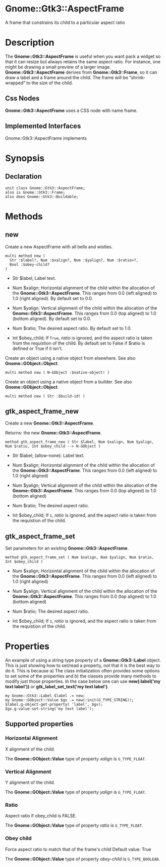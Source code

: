 Gnome::Gtk3::AspectFrame
========================

A frame that constrains its child to a particular aspect ratio

Description
===========

The **Gnome::Gtk3::AspectFrame** is useful when you want pack a widget so that it can resize but always retains the same aspect ratio. For instance, one might be drawing a small preview of a larger image. **Gnome::Gtk3::AspectFrame** derives from **Gnome::Gtk3::Frame**, so it can draw a label and a frame around the child. The frame will be “shrink-wrapped” to the size of the child.

Css Nodes
---------

**Gnome::Gtk3::AspectFrame** uses a CSS node with name frame.

Implemented Interfaces
----------------------

Gnome::Gtk3::AspectFrame implements

Synopsis
========

Declaration
-----------

    unit class Gnome::Gtk3::AspectFrame;
    also is Gnome::Gtk3::Frame;
    also does Gnome::Gtk3::Buildable;

Methods
=======

new
---

Create a new AspectFrame with all bells and wistles.

    multi method new (
      Str :$label!, Num :$xalign?, Num :$yalign?, Num :$ratio>?,
      Bool :$obey-child?
    )

  * Str $label; Label text.

  * Num $xalign; Horizontal alignment of the child within the allocation of the **Gnome::Gtk3::AspectFrame**. This ranges from 0.0 (left aligned) to 1.0 (right aligned). By default set to 0.0.

  * Num $yalign; Vertical alignment of the child within the allocation of the **Gnome::Gtk3::AspectFrame**. This ranges from 0.0 (top aligned) to 1.0 (bottom aligned). By default set to 0.0.

  * Num $ratio; The desired aspect ratio. By default set to 1.0.

  * Int $obey_child; If `True`, *ratio* is ignored, and the aspect ratio is taken from the requistion of the child. By default set to False if $ratio is defined or True if it isn't.

Create an object using a native object from elsewhere. See also **Gnome::GObject::Object**.

    multi method new ( N-GObject :$native-object! )

Create an object using a native object from a builder. See also **Gnome::GObject::Object**.

    multi method new ( Str :$build-id! )

gtk_aspect_frame_new
--------------------

Create a new **Gnome::Gtk3::AspectFrame**.

Returns: the new **Gnome::Gtk3::AspectFrame**.

    method gtk_aspect_frame_new ( Str $label, Num $xalign, Num $yalign, Num $ratio, Int $obey_child --> N-GObject )

  * Str $label; (allow-none): Label text.

  * Num $xalign; Horizontal alignment of the child within the allocation of the **Gnome::Gtk3::AspectFrame**. This ranges from 0.0 (left aligned) to 1.0 (right aligned)

  * Num $yalign; Vertical alignment of the child within the allocation of the **Gnome::Gtk3::AspectFrame**. This ranges from 0.0 (top aligned) to 1.0 (bottom aligned)

  * Num $ratio; The desired aspect ratio.

  * Int $obey_child; If `1`, *ratio* is ignored, and the aspect ratio is taken from the requistion of the child.

gtk_aspect_frame_set
--------------------

Set parameters for an existing **Gnome::Gtk3::AspectFrame**.

    method gtk_aspect_frame_set ( Num $xalign, Num $yalign, Num $ratio, Int $obey_child )

  * Num $xalign; Horizontal alignment of the child within the allocation of the **Gnome::Gtk3::AspectFrame**. This ranges from 0.0 (left aligned) to 1.0 (right aligned)

  * Num $yalign; Vertical alignment of the child within the allocation of the **Gnome::Gtk3::AspectFrame**. This ranges from 0.0 (top aligned) to 1.0 (bottom aligned)

  * Num $ratio; The desired aspect ratio.

  * Int $obey_child; If `1`, *ratio* is ignored, and the aspect ratio is taken from the requistion of the child.

Properties
==========

An example of using a string type property of a **Gnome::Gtk3::Label** object. This is just showing how to set/read a property, not that it is the best way to do it. This is because a) The class initialization often provides some options to set some of the properties and b) the classes provide many methods to modify just those properties. In the case below one can use **new(:label('my text label'))** or **gtk_label_set_text('my text label')**.

    my Gnome::Gtk3::Label $label .= new;
    my Gnome::GObject::Value $gv .= new(:init(G_TYPE_STRING));
    $label.g-object-get-property( 'label', $gv);
    $gv.g-value-set-string('my text label');

Supported properties
--------------------

### Horizontal Alignment

X alignment of the child.

The **Gnome::GObject::Value** type of property *xalign* is `G_TYPE_FLOAT`.

### Vertical Alignment

Y alignment of the child.

The **Gnome::GObject::Value** type of property *yalign* is `G_TYPE_FLOAT`.

### Ratio

Aspect ratio if obey_child is FALSE.

The **Gnome::GObject::Value** type of property *ratio* is `G_TYPE_FLOAT`.

### Obey child

Force aspect ratio to match that of the frame's child Default value: True

The **Gnome::GObject::Value** type of property *obey-child* is `G_TYPE_BOOLEAN`.

